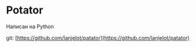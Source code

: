 # Potator

Написан на Python

git: [https://github.com/lanjelot/patator](https://github.com/lanjelot/patator)
